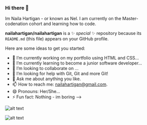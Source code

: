 ### Hi there 👋

Im Naila Hartigan - or known as Nel. I am currently on the Master-
 codenation cohort and learning how to code.

**nailahartigan/nailahartigan** is a ✨ _special_ ✨ repository because its `README.md` (this file) appears on your GitHub profile.

Here are some ideas to get you started:

- 🔭 I’m currently working on my portfolio using HTML and CSS...
- 🌱 I’m currently learning to become a junior software developer...
- 👯 I’m looking to collaborate on ...
- 🤔 I’m looking for help with Git, Git and more Git! 
- 💬 Ask me about anything you like.
- 📫 How to reach me: nailahartigan@gmail.com.
- 😄 Pronouns: Her/She...
- ⚡ Fun fact: Nothing - im boring
-->

![alt text](https://helpx.adobe.com/content/dam/help/en/photoshop/using/convert-color-image-black-white/jcr_content/main-pars/before_and_after/image-before/Landscape-Color.jpg "winter")

![alt text](https://github.com/markdown-here/raw/master/src/common/images/icon48.png "boo")
